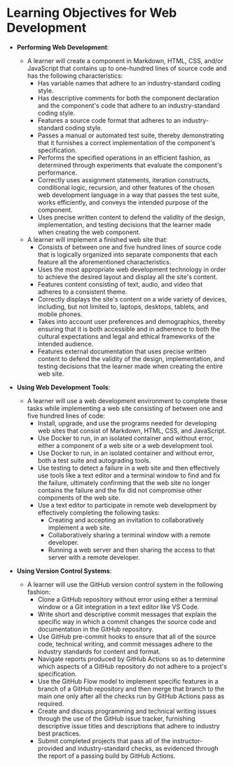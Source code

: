 # Learning Objectives for Web Development

- **Performing Web Development**:
  - A learner will create a component in Markdown, HTML, CSS, and/or JavaScript
    that contains up to one-hundred lines of source code and has the following
    characteristics:
    - Has variable names that adhere to an industry-standard coding style.
    - Has descriptive comments for both the component declaration and the
      component's code that adhere to an industry-standard coding style.
    - Features a source code format that adheres to an industry-standard coding
      style.
    - Passes a manual or automated test suite, thereby demonstrating that it
      furnishes a correct implementation of the component's specification.
    - Performs the specified operations in an efficient fashion, as determined
      through experiments that evaluate the component's performance.
    - Correctly uses assignment statements, iteration constructs, conditional
      logic, recursion, and other features of the chosen web development
      language in a way that passes the test suite, works efficiently, and
      conveys the intended purpose of the component.
    - Uses precise written content to defend the validity of the design,
      implementation, and testing decisions that the learner made when creating
      the web component.
  - A learner will implement a finished web site that:
    - Consists of between one and five hundred lines of source code that is
      logically organized into separate components that each feature all the
      aforementioned characteristics.
    - Uses the most appropriate web development technology in order to achieve
      the desired layout and display all the site's content.
    - Features content consisting of text, audio, and video that adheres to a
      consistent theme.
    - Correctly displays the site's content on a wide variety of devices,
      including, but not limited to, laptops, desktops, tablets, and mobile
      phones.
    - Takes into account user preferences and demographics, thereby ensuring
      that it is both accessible and in adherence to both the cultural
      expectations and legal and ethical frameworks of the intended audience.
    - Features external documentation that uses precise written content to
      defend the validity of the design, implementation, and testing decisions
      that the learner made when creating the entire web site.

- **Using Web Development Tools**:
  - A learner will use a web development environment to complete these tasks
    while implementing a web site consisting of between one and five hundred
      lines of code:
    - Install, upgrade, and use the programs needed for developing web sites
      that consist of Markdown, HTML, CSS, and JavaScript.
    - Use Docker to run, in an isolated container and without error, either a
      component of a web site or a web development tool.
    - Use Docker to run, in an isolated container and without error, both a test
      suite and autograding tools.
    - Use testing to detect a failure in a web site and then effectively use
      tools like a text editor and a terminal window to find and fix the
      failure, ultimately confirming that the web site no longer contains the
      failure and the fix did not compromise other components of the web site.
    - Use a text editor to participate in remote web development by effectively
      completing the following tasks:
      - Creating and accepting an invitation to collaboratively implement a
        web site.
      - Collaboratively sharing a terminal window with a remote developer.
      - Running a web server and then sharing the access to that server with a
        remote developer.

- **Using Version Control Systems**:
  - A learner will use the GitHub version control system in the following
    fashion:
    - Clone a GitHub repository without error using either a terminal window or
      a Git integration in a text editor like VS Code.
    - Write short and descriptive commit messages that explain the specific way
      in which a commit changes the source code and documentation in the GitHub
      repository.
    - Use GitHub pre-commit hooks to ensure that all of the source code,
      technical writing, and commit messages adhere to the industry standards
      for content and format.
    - Navigate reports produced by GitHub Actions so as to determine which
      aspects of a GitHub repository do not adhere to a project's specification.
    - Use the GitHub Flow model to implement specific features in a branch of a
      GitHub repository and then merge that branch to the main one only after
      all the checks run by GitHub Actions pass as required.
    - Create and discuss programming and technical writing issues through the
      use of the GitHub issue tracker, furnishing descriptive issue titles and
      descriptions that adhere to industry best practices.
    - Submit completed projects that pass all of the instructor-provided and
      industry-standard checks, as evidenced through the report of a passing
      build by GitHub Actions.
